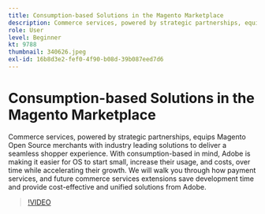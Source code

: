 ```yaml
---
title: Consumption-based Solutions in the Magento Marketplace
description: Commerce services, powered by strategic partnerships, equips Magento Open Source merchants with industry leading solutions to deliver a seamless shopper experi… (Descriptions should be between 60 and 160 characters)
role: User
level: Beginner
kt: 9788
thumbnail: 340626.jpeg
exl-id: 16b8d3e2-fef0-4f90-b08d-39b087eed7d6
---
```

# Consumption-based Solutions in the Magento Marketplace

Commerce services, powered by strategic partnerships, equips Magento Open Source merchants with industry leading solutions to deliver a seamless shopper experience. With consumption-based in mind, Adobe is making it easier for OS to start small, increase their usage, and costs, over time while accelerating their growth. We will walk you through how payment services, and future commerce services extensions save development time and provide cost-effective and unified solutions from Adobe.

>[!VIDEO](https://video.tv.adobe.com/v/340626/?quality=12&learn=on)

